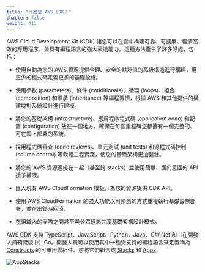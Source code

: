 ```yaml
---
title: "什麼是 AWS CDK？"
chapter: false
weight: 411
---
```


AWS Cloud Development Kit (CDK) 讓您可以在雲中構建可靠、可擴展、經濟高效的應用程序，並具有編程語言的強大表達能力。這種方法產生了許多好處，包括：

- 使用自動為您的 AWS 資源提供合理、安全的默認值的高級構造進行構建，用更少的程式碼定義更多的基礎設施。

- 使用參數 (parameters)、條件 (conditionals)、循環 (loops)、組合 (composition) 和繼承 (inheritance) 等編程習慣，根據 AWS 和其他提供的構建塊對系統設計進行建模。

- 將您的基礎架構 (infrastructure)、應用程序程式碼 (application code) 和配置 (configuration) 放在一個地方，確保在每個里程碑您都擁有一個完整的、可在雲上部署的系統。

- 採用程式碼審查 (code reviews)、單元測試 (unit tests) 和源程式碼控制 (source control) 等軟體工程實踐，使您的基礎架構更加健壯。

- 將您的 AWS 資源連接在一起（甚至跨 stacks）並使用簡單、面向意圖的 API 授予權限。

- 匯入現有 AWS CloudFormation 模板，為您的資源提供 CDK API。

- 使用 AWS CloudFormation 的強大功能以可預測的方式重複執行基礎設施部署，並在出錯時回滾。

- 在組織內的團隊之間甚至與公眾輕鬆共享基礎架構設計模式。

AWS CDK 支持 TypeScript、JavaScript、Python、Java、C#/.Net 和（在開發人員預覽版中）Go。開發人員可以使用其中一種受支持的編程語言來定義稱為 [Constructs](https://docs.aws.amazon.com/cdk/v2/guide/constructs.html) 的可重用雲組件。您將它們組合成 [Stacks](https://docs.aws.amazon.com/cdk/v2/guide/stacks.html) 和 [Apps](https://docs.aws.amazon.com/cdk/v2/guide/apps.html)。

![AppStacks](../images/04101.png)
